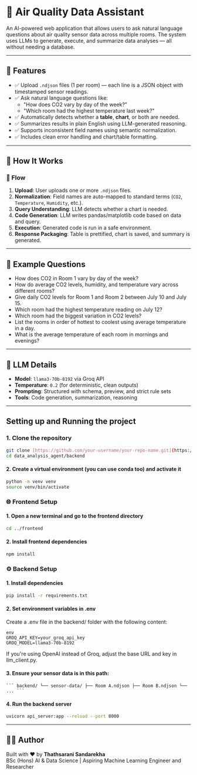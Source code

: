 # 🌿 Air Quality Data Assistant

An AI-powered web application that allows users to ask natural language questions about air quality sensor data across multiple rooms. The system uses LLMs to generate, execute, and summarize data analyses — all without needing a database.

---

## 🚀 Features

- ✅ Upload `.ndjson` files (1 per room) — each line is a JSON object with timestamped sensor readings.
- ✅ Ask natural language questions like:
  - "How does CO2 vary by day of the week?"
  - "Which room had the highest temperature last week?"
- ✅ Automatically detects whether a **table**, **chart**, or both are needed.
- ✅ Summarizes results in plain English using LLM-generated reasoning.
- ✅ Supports inconsistent field names using semantic normalization.
- ✅ Includes clean error handling and chart/table formatting.

---

## 🧠 How It Works

### 🔄 Flow

1. **Upload**: User uploads one or more `.ndjson` files.
2. **Normalization**: Field names are auto-mapped to standard terms (`CO2`, `Temperature`, `Humidity`, etc.).
3. **Query Understanding**: LLM detects whether a chart is needed.
4. **Code Generation**: LLM writes pandas/matplotlib code based on data and query.
5. **Execution**: Generated code is run in a safe environment.
6. **Response Packaging**: Table is prettified, chart is saved, and summary is generated.

---

## 🧪 Example Questions

- How does CO2 in Room 1 vary by day of the week?
- How do average CO2 levels, humidity, and temperature vary across different rooms?
- Give daily CO2 levels for Room 1 and Room 2 between July 10 and July 15.
- Which room had the highest temperature reading on July 12?
- Which room had the biggest variation in CO2 levels?
- List the rooms in order of hottest to coolest using average temperature in a day.
- What is the average temperature of each room in mornings and evenings?

---

## 🤖 LLM Details

- **Model**: `llama3-70b-8192` via Groq API  
- **Temperature**: `0.2` (for deterministic, clean outputs)  
- **Prompting**: Structured with schema, preview, and strict rule sets  
- **Tools**: Code generation, summarization, reasoning  

---

## Setting up and Running the project
### 1. Clone the repository
```bash
git clone [https://github.com/your-username/your-repo-name.git](https://github.com/Thathsarani-Sandarekha/data_analysis_agent.git)
cd data_analysis_agent/backend
```

#### 2. Create a virtual environment (you can use conda too) and activate it
```bash
python -m venv venv
source venv/bin/activate 
```

### 🌐 Frontend Setup
#### 1. Open a new terminal and go to the frontend directory
```bash
cd ../frontend
```

#### 2. Install frontend dependencies
```bash
npm install
```

### ⚙️ Backend Setup
#### 1. Install dependencies
```bash
pip install -r requirements.txt
```

#### 2. Set environment variables in .env
Create a .env file in the backend/ folder with the following content:
```
env
GROQ_API_KEY=your_groq_api_key
GROQ_MODEL=llama3-70b-8192
```
If you're using OpenAI instead of Groq, adjust the base URL and key in llm_client.py.

#### 3. Ensure your sensor data is in this path:

<pre><code>``` backend/ └── sensor-data/ ├── Room A.ndjson ├── Room B.ndjson └── ... ```</code></pre>

#### 4. Run the backend server
```bash
uvicorn api_server:app --reload --port 8000
```

---

## 👨‍💻 Author

Built with ❤️ by **Thathsarani Sandarekha**  
BSc (Hons) AI & Data Science | Aspiring Machine Learning Engineer and Researcher

